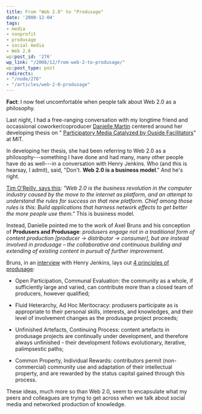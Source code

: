 ```yaml
---
title: From "Web 2.0" to "Produsage"
date: '2008-12-04'
tags:
- media
- nonprofit
- produsage
- social media
- Web 2.0
wp:post_id: '276'
wp_link: "/2008/12/from-web-2-to-produsage/"
wp:post_type: post
redirects:
- "/node/276"
- "/articles/web-2-0-produsage"
---
```


**Fact**: I now feel uncomfortable when people talk about Web 2.0 as a philosophy.

Last night, I had a free-ranging conversation with my longtime friend and occassional coworker/coproducer [Danielle Martin](http://verdesmoke) centered around her developing thesis on " [Participatory Media Catalyzed by Ouside Facilitators](http://www.slideshare.net/mizzdmartin/participatory-media-catalyzed-by-outside-facilitators-presentation?from=email&type=share_slideshow&subtype=slideshow)" at MIT.

In developing her thesis, she had been referring to Web 2.0 as a philosophy---something I have done and had many, many other people have do as well---in a conversation with Henry Jenkins. Who (and this is hearsay, I admit), said, "Don't. **Web 2.0 is a business model**." And he's right.

[Tim O'Reilly, says this](http://radar.oreilly.com/archives/2006/12/web-20-compact.html): _"Web 2.0 is the business revolution in the computer industry caused by the move to the internet as platform, and an attempt to understand the rules for success on that new platform. Chief among those rules is this: Build applications that harness network effects to get better the more people use them."_ This is business model.

Instead, Danielle pointed me to the work of Axel Bruns and his conception of **Produsers and Produsage**: _produsers engage not in a traditional form of content production [producer -> distributor -> consumer], but are instead involved in produsage – the collaborative and continuous building and extending of existing content in pursuit of further improvement._

Bruns, in an [interview](http://henryjenkins.org/2008/05/interview_with_axel_bruns.html) with Henry Jenkins, lays out [4 principles of produsage](http://produsage.org/node/11):

>

>

>

- Open Participation, Communal Evaluation: the community as a whole, if sufficiently large and varied, can contribute more than a closed team of producers, however qualified;

>

- Fluid Heterarchy, Ad Hoc Meritocracy: produsers participate as is appropriate to their personal skills, interests, and knowledges, and their level of involvement changes as the produsage project proceeds;

>

- Unfinished Artefacts, Continuing Process: content artefacts in produsage projects are continually under development, and therefore always unfinished - their development follows evolutionary, iterative, palimpsestic paths;

>

- Common Property, Individual Rewards: contributors permit (non-commercial) community use and adaptation of their intellectual property, and are rewarded by the status capital gained through this process.

>

>

These ideas, much more so than Web 2.0, seem to encapsulate what my peers and colleagues are trying to get across when we talk about social media and networked production of knowledge.
